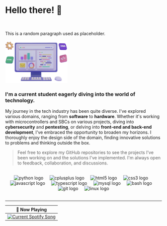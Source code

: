 # Hello there! 👋

<br />

<p float="left">
  <p>This is a random paragraph used as placeholder.</p>
  <img src="coding_pc_no_bg_fixed.png" alt="Image" width="200px" />
</p>


### I'm a current student eagerly diving into the world of technology. 

My journey in the tech industry has been quite diverse. I've explored various domains, ranging from **software** to **hardware**. Whether it's working with microcontrollers and SBCs on various projects, diving into **cybersecurity** and **pentesting**, or delving into **front-end and back-end development**, I've embraced the opportunity to broaden my horizons. I thoroughly enjoy the design side of the domain, finding innovative solutions to problems and thinking outside the box.


> Feel free to explore my GitHub repositories to see the projects I've been working on and the solutions I've implemented. I'm always open to feedback, collaboration, and discussions.


<br clear="both">

<div align="center">
  <img src="https://cdn.jsdelivr.net/gh/devicons/devicon/icons/python/python-original.svg" height="40" alt="python logo"  />
  <img width="12" />
  <img src="https://cdn.jsdelivr.net/gh/devicons/devicon/icons/cplusplus/cplusplus-original.svg" height="40" alt="cplusplus logo"  />
  <img width="12" />
  <img src="https://cdn.jsdelivr.net/gh/devicons/devicon/icons/html5/html5-original.svg" height="40" alt="html5 logo"  />
  <img width="12" />
  <img src="https://cdn.jsdelivr.net/gh/devicons/devicon/icons/css3/css3-original.svg" height="40" alt="css3 logo"  />
  <img width="12" />
  <img src="https://cdn.jsdelivr.net/gh/devicons/devicon/icons/javascript/javascript-original.svg" height="40" alt="javascript logo"  />
  <img width="12" />
  <img src="https://cdn.jsdelivr.net/gh/devicons/devicon/icons/typescript/typescript-original.svg" height="40" alt="typescript logo"  />
  <img width="12" />
  <img src="https://cdn.jsdelivr.net/gh/devicons/devicon/icons/mysql/mysql-original.svg" height="40" alt="mysql logo"  />
  <img width="12" />
  <img src="https://cdn.jsdelivr.net/gh/devicons/devicon/icons/bash/bash-original.svg" height="40" alt="bash logo"  />
  <img width="12" />
  <img src="https://cdn.jsdelivr.net/gh/devicons/devicon/icons/git/git-original.svg" height="40" alt="git logo"  />
  <img width="12" />
  <img src="https://cdn.jsdelivr.net/gh/devicons/devicon/icons/linux/linux-original.svg" height="40" alt="linux logo"  />
</div>

<br />

---

| 🎵 Now Playing                                                                                                                           |
| ---------------------------------------------------------------------------------------------------------------------------------------- |
|<a href="https://github.com/tthn0/Spotify-Readme"><img src="https://github-spotify-profile.vercel.app/api" alt="Current Spotify Song"></a>|

